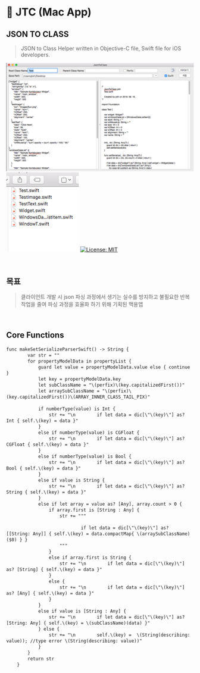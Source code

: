 
# 🚀 JTC (Mac App)

## JSON TO CLASS 
> JSON to Class Helper written in Objective-C file, Swift file for iOS developers.

![blogimg](https://github.com/pkh0225/JSON-to-CLASS/blob/master/app.png)
![blogimg](https://github.com/pkh0225/JSON-to-CLASS/blob/master/file.png)
[![License: MIT](https://img.shields.io/badge/License-MIT-yellow.svg)](LICENSE)

<br>

## 목표
> 클라이언트 개발 시 json 파싱 과정에서 생기는 실수를 방지하고 불필요한 반복 작업을 줄여 파싱 과정을 효율화 하기 위해 기획된 맥용앱

<br>

## Core Functions


```
func makeSetSerializeParserSwift() -> String {
        var str = ""
        for propertyModelData in propertyList {
            guard let value = propertyModelData.value else { continue }
            let key = propertyModelData.key
            let subClassName = "\(perfix)\(key.capitalizedFirst())"
            let arraySubClassName = "\(perfix)\(key.capitalizedFirst())\(ARRAY_INNER_CLASS_TAIL_PIX)"
            
            if numberType(value) is Int {
                str += "\n        if let data = dic[\"\(key)\"] as? Int { self.\(key) = data }"
            }
            else if numberType(value) is CGFloat {
                str += "\n        if let data = dic[\"\(key)\"] as? CGFloat { self.\(key) = data }"
            }
            else if numberType(value) is Bool {
                str += "\n        if let data = dic[\"\(key)\"] as? Bool { self.\(key) = data }"
            }
            else if value is String {
                str += "\n        if let data = dic[\"\(key)\"] as? String { self.\(key) = data }"
            }
            else if let array = value as? [Any], array.count > 0 {
                if array.first is [String : Any] {
                    str += """
                    
                            if let data = dic[\"\(key)\"] as? [[String: Any]] { self.\(key) = data.compactMap{ \(arraySubClassName)($0) } }
                    """
                }
                else if array.first is String {
                    str += "\n        if let data = dic[\"\(key)\"] as? [String] { self.\(key) = data }"
                }
                else {
                    str += "\n        if let data = dic[\"\(key)\"] as? [Any] { self.\(key) = data }"
                }
            }
            else if value is [String : Any] {
                str += "\n        if let data = dic[\"\(key)\"] as? [String: Any] { self.\(key) = \(subClassName)(data) }"
            } else {
                str += "\n        self.\(key) =  \(String(describing: value)); //type error \(String(describing: value))"
            }
        }
        return str
    }
```
